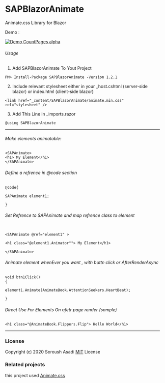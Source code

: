 # SAPBlazorAnimate

Animate.css Library for Blazor

Demo : 

[![Demo CountPages alpha](https://raw.githubusercontent.com/codesoroush/SAPBlazorAnimate/master/SAPBlazorAnimateDemo/wwwroot/demo/demo.gif)](https://raw.githubusercontent.com/codesoroush/SAPBlazorAnimate/master/SAPBlazorAnimateDemo/wwwroot/demo/demo.gif)

###### Usage
1. Add SAPBlazorAnimate To Yout Project
```
PM> Install-Package SAPBlazorAnimate -Version 1.2.1
```
2. Include relevant stylesheet either in your _host.cshtml (server-side blazor) or index.html (client-side blazor)
```
<link href="_content/SAPBlazorAnimate/animate.min.css" rel="stylesheet" />
```
3. Add This Line in _imports.razor
```
@using SAPBlazorAnimate
```
<hr />

###### Make elements animatable:

```Razor
<SAPAnimate>
<h1> My Element</h1>
</SAPAnimate>
```
###### Define a refrence in @code section

```Razor
@code{

SAPAnimate element1;

}
```
###### Set Refrence to SAPAnimate and map refrence class to element

```Razor

<SAPAnimate @ref="element1" > 

<h1 class="@element1.Animator""> My Element</h1>

</SAPAnimate>
```
###### Animate element whenEver you want , with buttn click or AfterRenderAsync 

```Razor
void btn1Click()
{

element1.Animate(AnimateBook.AttentionSeekers.HeartBeat);

}
```

###### Direct Use For Elements On afetr page render (sample)

```Razor
<h1 class="@AnimateBook.Flippers.Flip"> Hello World</h1>
```

<hr />

### License


Copyright (c) 2020 Soroush Asadi [MIT](https://github.com/codesoroush/SAPBlazorAnimate/blob/master/LICENSE) License



### Related projects


this project used [Animate.css](https://github.com/daneden/animate.css)

